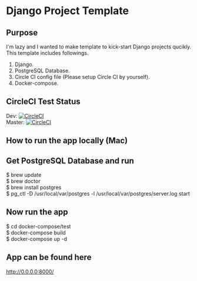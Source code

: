 # Django Project Template
## Purpose
I'm lazy and I wanted to make template to kick-start Django projects qucikly.  
This template includes followings. 
1. Django. 
2. PostgreSQL Database. 
3. Circle CI config file (Please setup Circle CI by yourself). 
4. Docker-compose. 

## CircleCI Test Status
Dev:  [![CircleCI](https://circleci.com/gh/inuinana/data_uploader/tree/dev.svg?style=svg)](https://circleci.com/gh/inuinana/data_uploader/tree/dev)  
Master: [![CircleCI](https://circleci.com/gh/inuinana/data_uploader/tree/master.svg?style=svg)](https://circleci.com/gh/inuinana/data_uploader/tree/master)  

## How to run the app locally (Mac)

## Get PostgreSQL Database and run
$ brew update  
$ brew doctor  
$ brew install postgres  
$ pg_ctl -D /usr/local/var/postgres -l /usr/local/var/postgres/server.log start

## Now run the app
$ cd docker-compose/test  
$ docker-compose build  
$ docker-compose up -d

## App can be found here 
http://0.0.0.0:8000/
